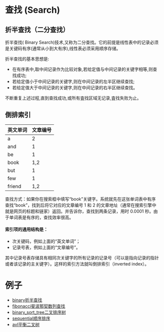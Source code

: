# 查找 (Search)

## 折半查找（二分查找）

折半查找( Binary Search)技术,又称为二分查找。它的前提是线性表中的记录必须是关键码有序(通常从小到大有序),线性表必须采用顺序存储。

折半查找的基本思想是:

* 在有序表中,取中间记录作为比较对象,若给定值与中间记录的关键字相等,则查找成功;
* 若给定值小于中间记录的关键字,则在中间记录的左半区继续查找;
* 若给定值大于中间记录的关键字,则在中间记录的右半区继续查找。

不断重复上述过程,直到查找成功,或所有査找区域无记录,査找失败为止。

## 倒排索引

| 英文单词| 文章编号|
|---|---|
|a|2|
|and|1|
|be|1|
|book|1,2|
|but|1|
|few|1|
|friend|1,2|

查找方式：如果你在搜索框中填写“book”关键字。系统就先在这张单词表中有序查找“book”，找到后将它对应的文章编号 1 和 2 的文章地址（通常在搜索引擎中就是网页的标题和链家）返回。并告诉你，查找到两条记录，用时 0.0001 秒。由于单词表是有序的，查找效率很高。

#### 索引项的通用结构是：

* 次关键码，例如上面的“英文单词”；
* 记录号表，例如上面的“文章编号”。

其中记录号表存储具有相同次关键字的所有记录的记录号（可以是指向记录的指针或者该记录的主关键字）。这样的索引方法就叫倒排索引（inverted index）。

# 例子

* [binary折半查找](binary)
* [fibonacci斐波那契数列查找](fibonacci)
* [binary_sort_tree二叉排序树](binary_sort_tree)
* [sequential顺序排序](sequential)
* [avl平衡二叉树](avl)